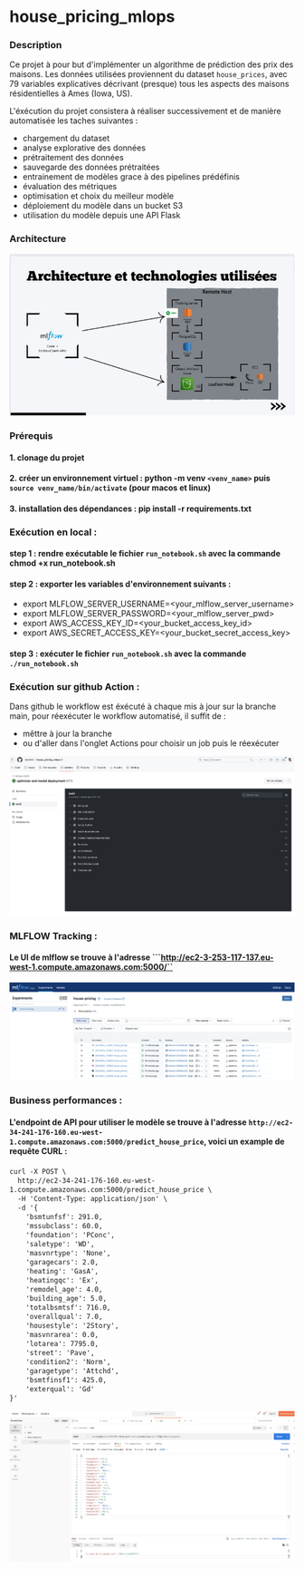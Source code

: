 # house_pricing_mlops

### Description

Ce projet à pour but d'implémenter un algorithme de prédiction des prix des maisons.
Les données utilisées proviennent du dataset ```house_prices```, avec 79 variables explicatives décrivant (presque) tous les aspects des maisons résidentielles à Ames (Iowa, US).

L'éxécution du projet consistera à réaliser successivement et de manière automatisée les taches suivantes : 

- chargement du dataset
- analyse explorative des données
- prétraitement des données
- sauvegarde des données prétraitées
- entrainement de modèles grace à des pipelines prédéfinis
- évaluation des métriques
- optimisation et choix du meilleur modèle
- déploiement du modèle dans un bucket S3
- utilisation du modèle depuis une API Flask


### Architecture

![Architecture Image](assets/architecture.jpg)

### Prérequis

#### 1. clonage du projet

#### 2. créer un environnement virtuel : python -m venv ```<venv_name>``` puis ```source venv_name/bin/activate``` (pour macos et linux)

#### 3. installation des dépendances : pip install -r requirements.txt

### Exécution en local : 

#### step 1 : rendre exécutable le fichier ```run_notebook.sh``` avec la commande chmod +x run_notebook.sh

#### step 2 : exporter les variables d'environnement suivants :

- export MLFLOW_SERVER_USERNAME=<your_mlflow_server_username>
- export MLFLOW_SERVER_PASSWORD=<your_mlflow_server_pwd>
- export AWS_ACCESS_KEY_ID=<your_bucket_access_key_id>
- export AWS_SECRET_ACCESS_KEY=<your_bucket_secret_access_key>

#### step 3 : exécuter le fichier ```run_notebook.sh``` avec la commande ```./run_notebook.sh```

### Exécution sur github Action :

Dans github le workflow est éxécuté à chaque mis à jour sur la branche main, pour réexécuter le workflow automatisé, il suffit de : 

- mêttre à jour la branche
- ou d'aller dans l'onglet Actions pour choisir un job puis le réexécuter

![Workflow Image](assets/workflow_run.jpg)

### MLFLOW Tracking :
#### Le UI de mlflow se trouve à l'adresse ```http://ec2-3-253-117-137.eu-west-1.compute.amazonaws.com:5000/``

![MlFlow Image](assets/mlflow_ui.jpg)

### Business performances : 
#### L'endpoint de API pour utiliser le modèle se trouve à l'adresse ```http://ec2-34-241-176-160.eu-west-1.compute.amazonaws.com:5000/predict_house_price```, voici un example de requête CURL : 

```
curl -X POST \
  http://ec2-34-241-176-160.eu-west-1.compute.amazonaws.com:5000/predict_house_price \
  -H 'Content-Type: application/json' \
  -d '{
    'bsmtunfsf': 291.0, 
    'mssubclass': 60.0, 
    'foundation': 'PConc', 
    'saletype': 'WD', 
    'masvnrtype': 'None', 
    'garagecars': 2.0, 
    'heating': 'GasA', 
    'heatingqc': 'Ex', 
    'remodel_age': 4.0, 
    'building_age': 5.0, 
    'totalbsmtsf': 716.0, 
    'overallqual': 7.0, 
    'housestyle': '2Story', 
    'masvnrarea': 0.0, 
    'lotarea': 7795.0, 
    'street': 'Pave', 
    'condition2': 'Norm', 
    'garagetype': 'Attchd', 
    'bsmtfinsf1': 425.0, 
    'exterqual': 'Gd'
}'
```

![ApiRequest Image](assets/api_request.jpg)